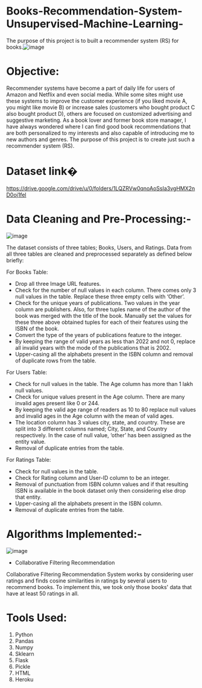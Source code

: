 # Books-Recommendation-System-Unsupervised-Machine-Learning-
The purpose of this project is to built  a recommender system (RS) for books.![image](https://user-images.githubusercontent.com/88799249/154325914-620e6434-edc3-4ace-b6a1-22d3408cd07a.png)
# Objective:
Recommender systems have become a part of daily life for users of Amazon and Netflix and even social media. While some sites might use these systems to improve the customer experience (if you liked movie A, you might like movie B) or increase sales (customers who bought product C also bought product D), others are focused on customized advertising and suggestive marketing. As a book lover and former book store manager, I have always wondered where I can find good book recommendations that are both personalized to my interests and also capable of introducing me to new authors and genres. The purpose of this project is to create just such a recommender system (RS).
# Dataset link�
https://drive.google.com/drive/u/0/folders/1LQZRVw0qnoAoSsIa3vgHMX2nD0oj1fel
# Data Cleaning and Pre-Processing:-
![image](https://user-images.githubusercontent.com/88799249/155766150-2821ace4-030c-4c2c-9dab-dd943ba4e23c.png)


The dataset consists of three tables; Books, Users, and Ratings. Data from all three tables are cleaned and preprocessed separately as defined below briefly:

For Books Table:

* Drop all three Image URL features.
* Check for the number of null values in each column. There comes only 3 null values in the table. Replace these three empty cells with ‘Other’.
* Check for the unique years of publications. Two values in the year column are publishers. Also, for three tuples name of the author of the book was merged with the title of the book. Manually set the values for these three above obtained tuples for each of their features using the ISBN of the book.
* Convert the type of the years of publications feature to the integer.
* By keeping the range of valid years as less than 2022 and not 0, replace all invalid years with the mode of the publications that is 2002.
* Upper-casing all the alphabets present in the ISBN column and removal of duplicate rows from the table.


For Users Table:

* Check for null values in the table. The Age column has more than 1 lakh null values.
* Check for unique values present in the Age column. There are many invalid ages present like 0 or 244.
* By keeping the valid age range of readers as 10 to 80 replace null values and invalid ages in the Age column with the mean of valid ages.
* The location column has 3 values city, state, and country. These are split into 3 different columns named; City, State, and Country respectively. In the case of null value, ‘other’ has been assigned as the entity value.
* Removal of duplicate entries from the table.


For Ratings Table:

* Check for null values in the table.
* Check for Rating column and User-ID column to be an integer.
* Removal of punctuation from ISBN column values and if that resulting ISBN is available in the book dataset only then considering else drop that entity.
* Upper-casing all the alphabets present in the ISBN column.
* Removal of duplicate entries from the table.

#  Algorithms Implemented:- 

![image](https://user-images.githubusercontent.com/88799249/155765751-59d2d5ad-2476-4755-8dc9-d20b10daa6dc.png)

* Collaborative Filtering Recommendation

Collaborative Filtering Recommendation System works by considering user ratings and finds cosine similarities in ratings by several users to recommend books. To implement this, we took only those books' data that have at least 50 ratings in all.

# Tools Used:
1. Python
2. Pandas
3. Numpy
4. Sklearn
5. Flask
7. Pickle
8. HTML
9. Heroku
